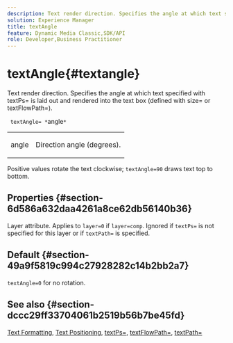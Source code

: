 ```yaml
---
description: Text render direction. Specifies the angle at which text specified with textPs= is laid out and rendered into the text box (defined with size= or textFlowPath=).
solution: Experience Manager
title: textAngle
feature: Dynamic Media Classic,SDK/API
role: Developer,Business Practitioner
---
```


# textAngle{#textangle}

Text render direction. Specifies the angle at which text specified with textPs= is laid out and rendered into the text box (defined with size= or textFlowPath=).

 ` textAngle= *`angle`*`

<table id="simpletable_40832AC4B43A458CA69B225768124F58"> 
 <tr class="strow"> 
  <td class="stentry"> <p> <span class="varname"> angle </span> </p> </td> 
  <td class="stentry"> <p>Direction angle (degrees). </p> </td> 
 </tr> 
</table>

Positive values rotate the text clockwise; `textAngle=90` draws text top to bottom.

## Properties {#section-6d586a632daa4261a8ce62db56140b36}

Layer attribute. Applies to `layer=0` if `layer=comp`. Ignored if `textPs=` is not specified for this layer or if `textPath=` is specified.

## Default {#section-49a9f5819c994c27928282c14b2bb2a7}

`textAngle=0` for no rotation.

## See also {#section-dccc29ff33704061b2519b56b7be45fd}

[Text Formatting](../../../../../is-api/http-ref/image-serving-api-ref/c-http-protocol-reference/c-text-formatting/c-text-formatting.md#concept-0d3136db7f6f49668274541cd4b6364c), [Text Positioning](../../../../../is-api/http-ref/image-serving-api-ref/c-http-protocol-reference/c-text-formatting/r-text-positioning.md#reference-f647443d92914f4b89a7cc5a83267d87), [textPs=](../../../../../is-api/http-ref/image-serving-api-ref/c-http-protocol-reference/c-command-reference/r-textps.md#reference-4209a2a6169f44278da2647cfb0cd767), [textFlowPath=](../../../../../is-api/http-ref/image-serving-api-ref/c-http-protocol-reference/c-command-reference/r-textflowpath.md#reference-0b8d9493d71342f0b6a64a6d221584ef), [textPath=](../../../../../is-api/http-ref/image-serving-api-ref/c-http-protocol-reference/c-command-reference/r-textpath.md#reference-b09cc0902dff4725bdb54d5da4076ccd) 
